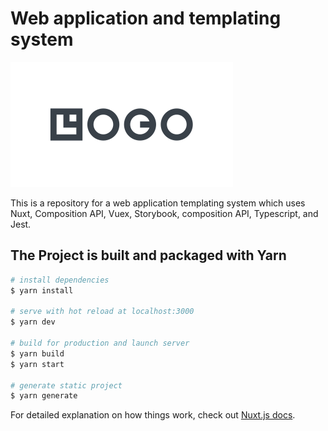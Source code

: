 # Web application and templating system

<img src="./git-images/logo.svg">

This is a repository for a web application templating system which uses Nuxt, Composition API, Vuex, Storybook, composition API, Typescript, and Jest.

## The Project is built and packaged with Yarn

```bash
# install dependencies
$ yarn install

# serve with hot reload at localhost:3000
$ yarn dev

# build for production and launch server
$ yarn build
$ yarn start

# generate static project
$ yarn generate
```

For detailed explanation on how things work, check out [Nuxt.js docs](https://nuxtjs.org).

